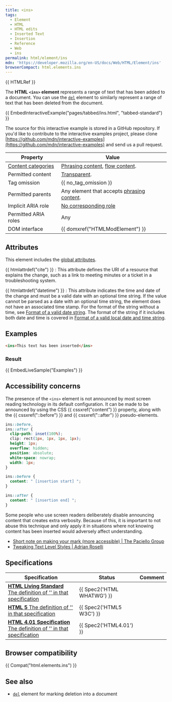 ```yaml
---
title: <ins>
tags:
  - Element
  - HTML
  - HTML edits
  - Inserted Text
  - Insertion
  - Reference
  - Web
  - ins
permalink: html/element/ins
mdn: 'https://developer.mozilla.org/en-US/docs/Web/HTML/Element/ins'
browserCompact: html.elements.ins
---
```

{{ HTMLRef }}

The **HTML `<ins>` element** represents a range of text that has been added to a document. You can use the [`del`](/html/element/del/) element to similarly represent a range of text that has been deleted from the document.

{{ EmbedInteractiveExample("pages/tabbed/ins.html", "tabbed-standard") }}

The source for this interactive example is stored in a GitHub repository. If you'd like to contribute to the interactive examples project, please clone [https://github.com/mdn/interactive-examples](https://github.com/mdn/interactive-examples) and send us a pull request.

| Property | Value |
| --- | --- |
| [Content categories](/html/content_categories) | [Phrasing content](/html/content_categories#phrasing_content), [flow content](/html/content_categories#flow_content). |
| Permitted content | [Transparent](/html/content_categories#transparent_content_model). |
| Tag omission | {{ no_tag_omission }} |
| Permitted parents | Any element that accepts [phrasing content](/html/content_categories#phrasing_content). |
| Implicit ARIA role | [No corresponding role](https://www.w3.org/TR/html-aria/#dfn-no-corresponding-role) |
| Permitted ARIA roles | Any |
| DOM interface | {{ domxref("HTMLModElement") }} |

## Attributes

This element includes the [global attributes](/html/global_attributes).

{{ htmlattrdef("cite") }}
: This attribute defines the URI of a resource that explains the change, such as a link to meeting minutes or a ticket in a troubleshooting system.

{{ htmlattrdef("datetime") }}
: This attribute indicates the time and date of the change and must be a valid date with an optional time string. If the value cannot be parsed as a date with an optional time string, the element does not have an associated time stamp. For the format of the string without a time, see [Format of a valid date string](/html/date_and_time_formats#date_strings). The format of the string if it includes both date and time is covered in [Format of a valid local date and time string](/html/date_and_time_formats#local_date_and_time_strings).

## Examples

```html
<ins>This text has been inserted</ins>
```

### Result

{{ EmbedLiveSample("Examples") }}

## Accessibility concerns

The presence of the `<ins>` element is not announced by most screen reading technology in its default configuration. It can be made to be announced by using the CSS {{ cssxref("content") }} property, along with the {{ cssxref("::before") }} and {{ cssxref("::after") }} pseudo-elements.

```css
ins::before,
ins::after {
  clip-path: inset(100%);
  clip: rect(1px, 1px, 1px, 1px);
  height: 1px;
  overflow: hidden;
  position: absolute;
  white-space: nowrap;
  width: 1px;
}

ins::before {
  content: " [insertion start] ";
}

ins::after {
  content: " [insertion end] ";
}

```

Some people who use screen readers deliberately disable announcing content that creates extra verbosity. Because of this, it is important to not abuse this technique and only apply it in situations where not knowing content has been inserted would adversely affect understanding.

-   [Short note on making your mark (more accessible) | The Paciello Group](https://developer.paciellogroup.com/blog/2017/12/short-note-on-making-your-mark-more-accessible/)
-   [Tweaking Text Level Styles | Adrian Roselli](http://adrianroselli.com/2017/12/tweaking-text-level-styles.html)

## Specifications

| Specification | Status | Comment |
| --- | --- | --- |
| [**HTML Living Standard** The definition of '<ins>' in that specification](https://html.spec.whatwg.org/multipage/edits.html#the-ins-element) | {{ Spec2('HTML WHATWG') }} |  |
| [**HTML 5** The definition of '<ins>' in that specification](https://www.w3.org/TR/html52/edits.html#the-ins-element) | {{ Spec2('HTML5 W3C') }} |  |
| [**HTML 4.01 Specification** The definition of '<ins>' in that specification](https://www.w3.org/TR/html401/struct/text.html#h-9.4) | {{ Spec2('HTML4.01') }} |  |

## Browser compatibility

{{ Compat("html.elements.ins") }}

## See also

-   [`del`](/html/element/del/) element for marking deletion into a document